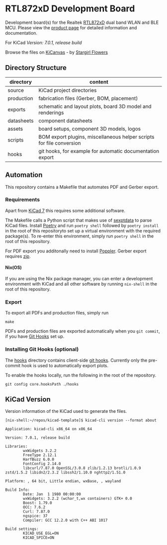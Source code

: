 # RTL872xD Development Board
Development board(s) for the Realtek [RTL872xD](https://www.realtek.com/en/products/communications-network-ics/item/rtl8721dm) dual band WLAN and BLE MCU.
Please view the [product page](https://www.realmcu.com/en/Home/Product/a6248c82-7c9a-4f79-bebf-0df240726c4d) for detailed information and documentation.

For KiCad *Version: 7.0.1, release build*

Browse the files on [KiCanvas](https://kicanvas.org/?github=https://github.com/simplexion/rtl872xd-dev-board/tree/main/source/rtl872xd-dev-board) - by [Stargirl Flowers](https://github.com/theacodes)

## Directory Structure
| directory  | content                                                              |
|------------|----------------------------------------------------------------------|
| source     | KiCad project directories                                            |
| production | fabrication files (Gerber, BOM, placement)                           |
| exports    | schematic and layout plots, board 3D model and renderings            |
| datasheets | component datasheets                                                 |
| assets     | board setups, component 3D models, logos                             |
| scripts    | BOM export plugins, miscellaneous helper scripts for file conversion |
| hooks      | git hooks, for example for automatic documentation export            |

## Automation
This repository contains a Makefile that automates PDF and Gerber export.

### Requirements
Apart from [KiCad 7](#kicad-version) this requires some additional software.

The Makefile calls a Python script that makes use of [sexptdata](https://pypi.org/project/sexpdata/) to parse KiCad files.
Install [Poetry](https://python-poetry.org/) and run `poetry shell` followed by `poetry install` in the root of this repositoryto set up a virtual environment with the required package(s). To re-enter this environment, simply run `poetry shell` in the root of this repository.

For PDF export you additonally need to install [Poppler](https://poppler.freedesktop.org/).
Gerber export requires [zip](https://infozip.sourceforge.net/).

#### Nix(OS)
If you are using the Nix package manager, you can enter a development environment
with KiCad and all other software by running `nix-shell` in the root of this
repository.

### Export
To export all PDFs and production files, simply run
```shell
make
```
PDFs and production files are exported automatically when you `git commit`, if you have
[Git Hooks](#installing-git-hooks-optional) set up.

### Installing Git Hooks (optional)
The [hooks](hooks) directory contains client-side [git hooks](https://git-scm.com/book/en/v2/Customizing-Git-Git-Hooks).
Currently only the pre-commit hook is used to automatically export plots.

To enable the hooks locally, run the following in the root of the repository.
```shell
git config core.hooksPath ./hooks
```

## KiCad Version
Version information of the KiCad used to generate the files.
```
[nix-shell:~/repos/kicad-template]$ kicad-cli version --format about

Application: kicad-cli x86_64 on x86_64

Version: 7.0.1, release build

Libraries:
        wxWidgets 3.2.2
        FreeType 2.12.1
        HarfBuzz 6.0.0
        FontConfig 2.14.0
        libcurl/7.87.0 OpenSSL/3.0.8 zlib/1.2.13 brotli/1.0.9 zstd/1.5.2 libidn2/2.3.2 libssh2/1.10.0 nghttp2/1.51.0

Platform: , 64 bit, Little endian, wxBase, , wayland

Build Info:
        Date: Jan  1 1980 00:00:00
        wxWidgets: 3.2.2 (wchar_t,wx containers) GTK+ 0.0
        Boost: 1.79.0
        OCC: 7.6.2
        Curl: 7.87.0
        ngspice: 37
        Compiler: GCC 12.2.0 with C++ ABI 1017

Build settings:
        KICAD_USE_EGL=ON
        KICAD_SPICE=ON
```
